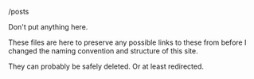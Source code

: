 /posts

Don't put anything here.

These files are here to preserve any possible links to these from before I changed the naming convention and structure of this site.

They can probably be safely deleted. Or at least redirected.
